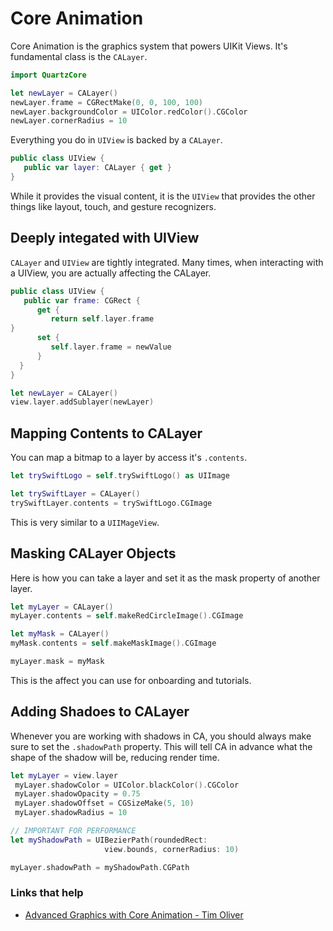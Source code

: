 # Core Animation

Core Animation is the graphics system that powers UIKit Views. It's fundamental class is the `CALayer`.

```swift
import QuartzCore

let newLayer = CALayer()
newLayer.frame = CGRectMake(0, 0, 100, 100)
newLayer.backgroundColor = UIColor.redColor().CGColor
newLayer.cornerRadius = 10
```

Everything you do in `UIView` is backed by a `CALayer`.

```swift
public class UIView {
   public var layer: CALayer { get }
}
```

While it provides the visual content, it is the `UIView` that provides the other things like layout, touch, and gesture recognizers.

## Deeply integated with UIView

`CALayer` and `UIView` are tightly integrated. Many times, when interacting with a UIView, you are actually affecting the CALayer.

```swift
public class UIView {
   public var frame: CGRect {
      get {
         return self.layer.frame
}
      set {
         self.layer.frame = newValue
      }
  }
}

let newLayer = CALayer()
view.layer.addSublayer(newLayer)
```

## Mapping Contents to CALayer

You can map a bitmap to a layer by access it's `.contents`.

```swift
let trySwiftLogo = self.trySwiftLogo() as UIImage

let trySwiftLayer = CALayer()
trySwiftLayer.contents = trySwiftLogo.CGImage
```

This is very similar to a `UIIMageView`.

## Masking CALayer Objects

Here is how you can take a layer and set it as the mask property of another layer.

```swift
let myLayer = CALayer()
myLayer.contents = self.makeRedCircleImage().CGImage

let myMask = CALayer()
myMask.contents = self.makeMaskImage().CGImage

myLayer.mask = myMask
```

This is the affect you can use for onboarding and tutorials.

## Adding Shadoes to CALayer

Whenever you are working with shadows in CA, you should always make sure to set the `.shadowPath` property. This will tell CA in advance what the shape of the shadow will be, reducing render time.

```swift
let myLayer = view.layer
 myLayer.shadowColor = UIColor.blackColor().CGColor
 myLayer.shadowOpacity = 0.75
 myLayer.shadowOffset = CGSizeMake(5, 10)
 myLayer.shadowRadius = 10

// IMPORTANT FOR PERFORMANCE
let myShadowPath = UIBezierPath(roundedRect:
                     view.bounds, cornerRadius: 10)

myLayer.shadowPath = myShadowPath.CGPath
```

### Links that help

- [Advanced Graphics with Core Animation - Tim Oliver](https://academy.realm.io/posts/tryswift-tim-oliver-advanced-graphics-with-core-animation/)

